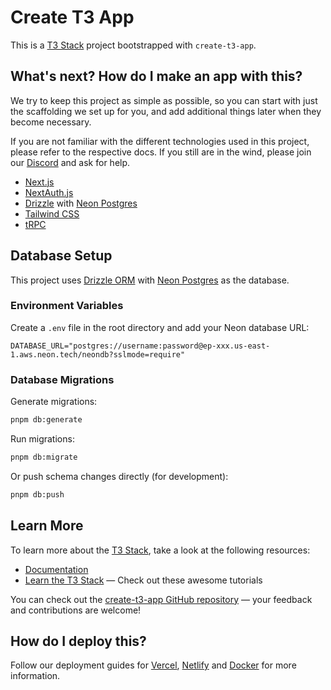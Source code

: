 # Create T3 App

This is a [T3 Stack](https://create.t3.gg/) project bootstrapped with `create-t3-app`.

## What's next? How do I make an app with this?

We try to keep this project as simple as possible, so you can start with just the scaffolding we set up for you, and add additional things later when they become necessary.

If you are not familiar with the different technologies used in this project, please refer to the respective docs. If you still are in the wind, please join our [Discord](https://t3.gg/discord) and ask for help.

- [Next.js](https://nextjs.org)
- [NextAuth.js](https://next-auth.js.org)
- [Drizzle](https://orm.drizzle.team) with [Neon Postgres](https://neon.tech)
- [Tailwind CSS](https://tailwindcss.com)
- [tRPC](https://trpc.io)

## Database Setup

This project uses [Drizzle ORM](https://orm.drizzle.team) with [Neon Postgres](https://neon.tech) as the database.

### Environment Variables

Create a `.env` file in the root directory and add your Neon database URL:

```env
DATABASE_URL="postgres://username:password@ep-xxx.us-east-1.aws.neon.tech/neondb?sslmode=require"
```

### Database Migrations

Generate migrations:

```bash
pnpm db:generate
```

Run migrations:

```bash
pnpm db:migrate
```

Or push schema changes directly (for development):

```bash
pnpm db:push
```

## Learn More

To learn more about the [T3 Stack](https://create.t3.gg/), take a look at the following resources:

- [Documentation](https://create.t3.gg/)
- [Learn the T3 Stack](https://create.t3.gg/en/faq#what-learning-resources-are-currently-available) — Check out these awesome tutorials

You can check out the [create-t3-app GitHub repository](https://github.com/t3-oss/create-t3-app) — your feedback and contributions are welcome!

## How do I deploy this?

Follow our deployment guides for [Vercel](https://create.t3.gg/en/deployment/vercel), [Netlify](https://create.t3.gg/en/deployment/netlify) and [Docker](https://create.t3.gg/en/deployment/docker) for more information.
